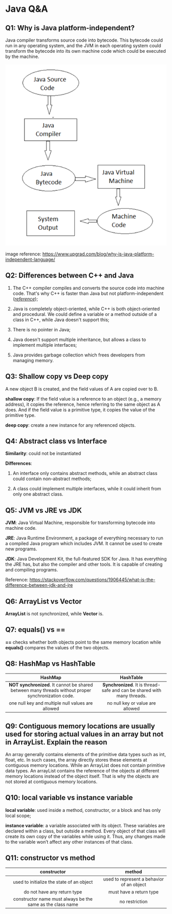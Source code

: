 # Java Q&A

## Q1: Why is Java platform-independent?

Java compiler transforms source code into bytecode. This bytecode could run in any operating system, and the JVM in each
operating system could transform the bytecode into its own machine code which could be executed by the machine.

![](images/platform-independent.png)

image reference: https://www.upgrad.com/blog/why-is-java-platform-independent-language/

## Q2: Differences between C++ and Java

1. The C++ compiler compiles and converts the source code into machine code. That's why C++ is faster than Java but not
   platform-independent ([*reference*](https://www.geeksforgeeks.org/similarities-and-difference-between-java-and-c/));

2. Java is completely object-oriented, while C++ is both object-oriented and procedural. We could define a variable or a
   method outside of a class in C++, while Java doesn't support this;

3. There is no pointer in Java;

4. Java doesn't support multiple inheritance, but allows a class to implement multiple interfaces;

5. Java provides garbage collection which frees developers from managing memory.

## Q3: Shallow copy vs Deep copy

A new object B is created, and the field values of A are copied over to B.

**shallow copy**: If the field value is a reference to an object (e.g., a memory address), it copies the reference,
hence referring to the same object as A does. And if the field value is a primitive type, it copies the value of the
primitive type.

**deep copy**: create a new instance for any referenced objects.

## Q4: Abstract class vs Interface

**Similarity**: could not be instantiated

**Differences**:

1. An interface only contains abstract methods, while an abstract class could contain non-abstract methods;

2. A class could implement multiple interfaces, while it could inherit from only one abstract class.

## Q5: JVM vs JRE vs JDK

**JVM**: Java Virtual Machine, responsible for transforming bytecode into machine code.

**JRE**: Java Runtime Environment, a package of everything necessary to run a compiled Java program which includes JVM.
It cannot be used to create new programs.

**JDK**: Java Development Kit, the full-featured SDK for Java. It has everything the JRE has, but also the compiler and
other tools. It is capable of creating and compiling programs.

Reference: https://stackoverflow.com/questions/1906445/what-is-the-difference-between-jdk-and-jre

## Q6: ArrayList vs Vector

**ArrayList** is not synchronized, while **Vector** is.

## Q7: equals() vs ==

**==** checks whether both objects point to the same memory location while **equals()** compares the values of the two
objects.

## Q8: HashMap vs HashTable

|                                               HashMap                                               |                                HashTable                                 |
|:---------------------------------------------------------------------------------------------------:|:------------------------------------------------------------------------:|
| **NOT synchronized**. It cannot be shared between many threads without proper synchronization code. | **Synchronized**. It is thread-safe and can be shared with many threads. |
|                          one null key and multiple null values are allowed                          |                     no null key or value are allowed                     |

## Q9: Contiguous memory locations are usually used for storing actual values in an array but not in ArrayList. Explain the reason

An array generally contains elements of the primitive data types such as int, float, etc. In such cases, the array
directly stores these elements at contiguous memory locations. While an ArrayList does not contain primitive data types.
An arrayList contains the reference of the objects at different memory locations instead of the object itself. That is
why the objects are not stored at contiguous memory locations.

## Q10: local variable vs instance variable

**local variable**: used inside a method, constructor, or a block and has only local scope;

**instance variable**: a variable associated with its object. These variables are declared within a class, but outside a
method. Every object of that class will create its own copy of the variables while using it. Thus, any changes made to
the variable won’t affect any other instances of that class.

## Q11: constructor vs method

|                                            constructor                                             |                  method                   |
|:--------------------------------------------------------------------------------------------------:|:-----------------------------------------:|
|                             used to initialize the state of an object                              | used to represent a behavior of an object |
|                                    do not have any return type                                     |          must have a return type          |
|            constructor name must always be the same as the class name                              |              no restriction               |

